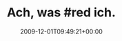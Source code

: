 ---
retweeted: false
source: <a href="http://twitter.com" rel="nofollow">Twitter Web Client</a>
entities:
  hashtags:
  - text: red
    indices:
    - '9'
    - '13'
  symbols: []
  user_mentions: []
  urls: []
display_text_range:
- '0'
- '18'
favorite_count: '0'
id_str: '6230878539'
truncated: false
retweet_count: '0'
id: '6230878539'
created_at: Tue Dec 01 09:49:21 +0000 2009
favorited: false
full_text: 'Ach, was #red ich.'
lang: de
tags:
- red
- pesos:twitter
date: '2009-12-01T09:49:21+00:00'
src: https://twitter.com/bascht/status/6230878539
original_url: https://twitter.com/bascht/status/6230878539
type: twitter_tweet
text: 'Ach, was #red ich.'
title: 'Ach, was #red ich.'

---